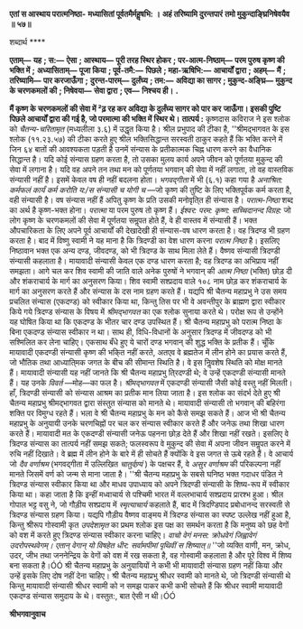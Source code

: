 **एतां स आस्थाय परात्मनिष्ठा-** **मध्यासितां पूर्वतमैर्महॢषभि: ।** **अहं तरिष्यामि दुरन्तपारं** **तमो मुकुन्दाङ्घ्रिनिषेवयैव ॥ ५७॥** 

शब्दार्थ **** 

**एताम्—** **यह** **; स:—** **ऐसा** **; आस्थाय—** **पूरी तरह स्थिर होकर** **; पर-आत्म-निष्ठाम्—** **परम पुरुष कृष्ण की भक्ति में** **;** **अध्यासिताम्—** **पूजा किया** **; पूर्व-तमै:—** **पिछले** **; महा-ऋषिभि:—** **आचार्यों द्वारा** **; अहम्—** **मैं** **; तरिष्यामि—** **पार करजाऊँगा** **;** **दुरन्त-पारम्—** **दुर्लंघ्य** **; तम:—** **अविद्या का सागर** **; मुकुन्द-अङ्घ्रि—** **मुकुन्द के चरणकमलों की** **; निषेवया—** **सेवा द्वारा** **; एव—** **निश्चय ही।** **.** 

**मैं कृष्ण के चरणकमलों की सेवा में ²ढ़ रह कर अविद्या के दुर्लंघ्य सागर को पार कर** **जाऊँगा। इसकी पुष्टि पिछले आचार्यों द्वारा की गई है, जो परमात्मा की भक्ति में स्थिर थे।** **तात्पर्य :** कृष्णदास कविराज ने इस श्लोक को *चैतन्य-चरितामृत* (मध्यलीला ३.६) में उद्धृत किया है। श्रील प्रभुपाद की टीका है, ''श्रीमद्भागवत के इस श्लोक (११.२३.५७) की टीका करते हुए श्रील भक्तिसिद्धान्त सरस्वती ठाकुर कहते हैं कि भक्ति करने में जिन ६४ बातों की आवश्यकता पड़ती है उनमें संन्यास के प्रतीकात्मक चिह्न धारण करने का वैधानिक सिद्धान्त है। यदि कोई संन्यास ग्रहण करता है, तो उसका मुलय कार्य अपने जीवन को पूर्णतया मुकुन्द की सेवा में लगाना है। यदि वह अपने तन तथा मन को पूर्णतया भगवान् की सेवा में नहीं लगाता, तो वह वास्तविक संन्यासी नहीं है। इसमें केवल वष ही नहीं बदलना होता। *भगवद्गीता* में भी (६.१) कहा गया है *अनाश्रित:* *कर्मफलं कार्यं कर्म करोति य:/स संन्यासी च योगी च* —जो कृष्ण की तुष्टि के लिए भक्तिपूर्वक कर्म करता है, वही संन्यासी है। वष संन्यास नहीं हैं अपितु कृष्ण के प्रति उसकी मनोवृति्त ही संन्यास है। *परात्म-निष्ठा* शब्द का अर्थ है कृष्ण-भक्त होना। *परात्मा* या परम पुरुष तो कृष्ण हैं। *ईश्वर: परम:* *कृष्ण: सच्चिदानन्द विग्रह:* जो लोग कृष्ण के चरणकमलों की सेवा में पूर्णतया समॢपत होते हैं, वे ही वास्तव में संन्यासी हैं। भक्त औपचारिकता के लिए अपने पूर्व आचार्यों की देखादेखी ही संन्यास-वष धारण करता है। वह त्रिदण्ड भी ग्रहण करता है। बाद में विष्णु स्वामी ने यह माना है कि त्रिदण्डी का वेश धारण करना *परात्म निष्ठा* है। इसलिए निष्ठावान भक्त एक अन्य दण्ड, जीवदण्ड, को भी त्रिदण्ड के साथ मिला लेते हैं। वैष्णव संन्यासी त्रिदण्डी संन्यासी कहलाता है। मायावादी संन्यासी केवल एक दण्ड धारण करता है; वह त्रिदण्ड का अभिप्राय नहीं समझता। आगे चल कर शिव स्वामी की जाति वाले अनेक पुरुषों ने भगवान् की *आत्म निष्ठा* (भक्ति) छोड़ दी और शंकराचार्य के मार्ग का अनुसरण किया। शिव स्वामी सश्प्रदाय वाले १०८ नाम छोड़ कर शंकराचार्य के मार्ग का अनुसरण करते हैं और संन्यास के दस नाम ग्रहण करते हैं। यद्यपि श्री चैतन्य महाप्रभु ने उस समय प्रचलित संन्यास (एकदण्ड) को स्वीकार किया था, किन्तु तिस पर भी वे अवन्तीपुर के ब्राह्मण द्वारा स्वीकार किये गये त्रिदण्ड संन्यास के विषय में *श्रीमद्भागवत* का एक श्लोक सुनाया करते थे। परोक्ष रूप से उन्होंने यह घोषित किया था कि एकदण्ड के भीतर चार दण्ड उपस्थित हैं। श्री चैतन्य महाप्रभु को परात्म निष्ठा के बिना एकदण्ड संन्यास स्वीकार न था। साथ ही, विधि-विधानों के अनुसार त्रिदण्ड में जीवदण्ड को भी सश्मिलित कर लेना चाहिए। एकसाथ बँधे हुए ये चारों दण्ड भगवान् की शुद्ध भक्ति के प्रतीक हैं। चूँकि मायावादी एकदण्डी संन्यासी कृष्ण की भकि्त नहीं करते, अतएव वे ब्रह्मतेज में लीन होने का प्रयास करते हैं, जो भौतिक तथा आध्याति्मक जगत के बीच की सीमान्त स्थिति है। वे इस निॢवशेष स्थिति को मोक्ष मानते हैं। मायावादी संन्यासी यह नहीं जानते कि श्री चैतन्य महाप्रभु ति्रदण्डी थे; वे उन्हें एकदण्डी संन्यासी मानते हैं। यह उनके *विवर्त* —मोह—का फल है। *श्रीमद्भागवत* में एकदण्डी संन्यासी जैसी कोई वस्तु नहीं मिलती। हाँ, त्रिदण्डी संन्यासी को संन्यास आश्रम का प्रतीक मान लिया जाता है। इस श्लोक का संदर्भ देते हुए श्री चैतन्य महाप्रभु श्रीमद्भागवत द्वारा संस्तुत संन्यास को मानते थे। मायावादी संन्यासी तो भगवान् की बहिरंगा शक्ति पर विमुग्ध रहते हैं। भला वे श्री चैतन्य महाप्रभु के मन को कैसे समझ सकते हैं। आज भी श्री चैतन्य महाप्रभु के अनुयायी उनके चरणचिह्नों पर चल कर संन्यास स्वीकार करते हैं और जनेऊ तथा शिखा धारण करते हैं। मायावादी मत के एकदण्डी संन्यासी जनेऊ पहनना छोड़ देते हैं और शिखा नहीं रखते। इसलिए वे त्रिदण्ड संन्यास का तात्पर्य नहीं समझ सकते; फलस्वरूप वे मुकुन्द की सेवा में अपना जीवन समॢपत करने में रुचि नहीं दिखाते। वे ब्रह्म में लीन होने के बारे में ही सोचते हैं क्योंकि वे इस जगत से ऊबे रहते हैं। वे आचार्य जो *दैव वर्णाश्रम* (भगवद्गीता में उल्लिखित *चातुर्वण्र्यं* ) के पक्षचर हैं, वे *असुर वर्णाश्रम* की परिकल्पना नहीं मानते जिसमें वर्ण को जन्म से माना जाता है। ''श्री चैतन्य महाप्रभु के सबसे घनिष्ठ भक्त गदाधर पंडित ने त्रिदण्ड संन्यास स्वीकार किया था और माधव उपाध्याय को अपने त्रिदण्डी संन्यासी के शिष्य-रूप में स्वीकार किया था। कहा जाता है कि इन्हीं मध्वाचार्य से पश्चिमी भारत में वल्लभाचार्य सश्प्रदाय प्रारश्भ हुआ। श्रील गोपाल भट्ट वसु ने, जो गौड़ीय सश्प्रदाय में *स्मृत्याचार्य* कहलाते हैं, बाद में त्रिदण्डिपाद प्रबोधानन्द सरस्वती से त्रिदण्ड संन्यास ग्रहण किया। यद्यपि गौड़ीय वैष्णव वाङ्मय में त्रिदण्ड संन्यास का स्पष्ट उल्लेख नहीं हुआ है, किन्तु श्रीरूप गोस्वामी कृत *उपदेशामृत* का प्रथम श्लोक इस पक्ष का समर्थन करता है कि मनुष्य को छह वेगों को वश में करते हुए त्रिदण्ड संन्यास स्वीकार करना चाहिए। *वाचो वेगं मनस: क्रोधवेगं* *जिह्वावेगं उदरोपस्थवेगम्।* *एतान् वेगान् यो विषहेत धीर:* *सर्वामपीमां पृथिवीं स शिष्यात्॥* ''जो व्यक्ति वाणी, मन, क्रोध, उदर, जीभ तथा जननेन्द्रिय के वेगों को वश में रख सकता है, वह गोस्वामी कहलाता है और पूरे विश्व में शिष्य बना सकता है।ÓÓ श्री चैतन्य महाप्रभु के अनुयायियों ने कभी भी मायावादी संन्यास ग्रहण नहीं किया और उन्हें इसके लिए दोष नहीं देना चाहिए। श्री चैतन्य महाप्रभु श्रीधर स्वामी को मानते थे, जो त्रिदण्डी संन्यासी थे किन्तु मायावादी संन्यासी श्रीधर स्वामी को न समझ पाकर कभी कभी सोचते हैं कि श्रीधर स्वामी मायावादी एकदण्ड संन्यास समुदाय के थे। वस्तुत:, बात ऐसी न थी।ÓÓ  

**श्रीभगवानुवाच** 